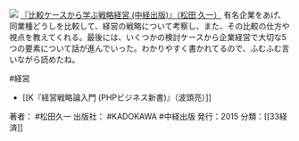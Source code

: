 [![](http://ecx.images-amazon.com/images/I/51hZOvjOWZL._SL160_.jpg)](http://www.amazon.co.jp/exec/obidos/ASIN/B00S841O8C/choiyaki81-22/ref=nosim)
[『比較ケースから学ぶ戦略経営 (中経出版)』（松田 久一）](http://www.amazon.co.jp/exec/obidos/ASIN/B00S841O8C/choiyaki81-22/ref=nosim)
有名企業をあげ、同業種どうしを比較して、経営の戦略について考察し、また、その比較の仕方や視点を教えてくれる。最後には、いくつかの検討ケースから企業経営で大切な5つの要素について話が進んでいった。わかりやすく書かれてるので、ふむふむ言いながら読めたね。

#経営 

- [[K『経営戦略論入門 (PHPビジネス新書)』（波頭亮）]]

著者： #松田久一
出版社： #KADOKAWA  #中経出版
発行：2015
分類：[[33経済]]
